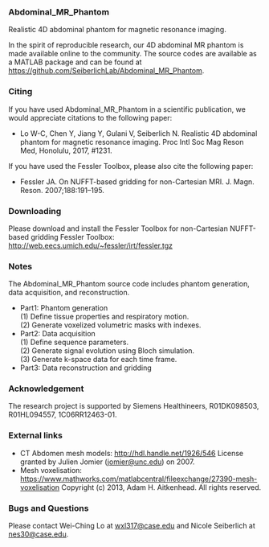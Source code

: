 ### Abdominal_MR_Phantom
Realistic 4D abdominal phantom for magnetic resonance imaging.

In the spirit of reproducible research, our 4D abdominal MR phantom is made available online to the community. The source codes are available as a MATLAB package and can be found at https://github.com/SeiberlichLab/Abdominal_MR_Phantom.

### Citing
If you have used Abdominal_MR_Phantom in a scientific publication, we would appreciate citations to the following paper:
- Lo W-C, Chen Y, Jiang Y, Gulani V, Seiberlich N. Realistic 4D abdominal phantom for magnetic resonance imaging. Proc Intl Soc Mag Reson Med, Honolulu, 2017, #1231.

If you have used the Fessler Toolbox, please also cite the following paper:
- Fessler JA. On NUFFT-based gridding for non-Cartesian MRI. J. Magn. Reson. 2007;188:191–195.

### Downloading
Please download and install the Fessler Toolbox for non-Cartesian NUFFT-based gridding
Fessler Toolbox: http://web.eecs.umich.edu/~fessler/irt/fessler.tgz

### Notes
The Abdominal_MR_Phantom source code includes phantom generation, data acquisition, and reconstruction.
- Part1: Phantom generation<br />
(1)	Define tissue properties and respiratory motion.<br />
(2)	Generate voxelized volumetric masks with indexes.<br />
- Part2: Data acquisition<br />
(1)	Define sequence parameters.<br />
(2)	Generate signal evolution using Bloch simulation.<br />
(3)	Generate k-space data for each time frame.<br />
- Part3: Data reconstruction and gridding

### Acknowledgement
The research project is supported by Siemens Healthineers, R01DK098503, R01HL094557, 1C06RR12463-01.

### External links
- CT Abdomen mesh models: http://hdl.handle.net/1926/546 License granted by Julien Jomier (jomier@unc.edu) on 2007.
- Mesh voxelisation: https://www.mathworks.com/matlabcentral/fileexchange/27390-mesh-voxelisation Copyright (c) 2013, Adam H. Aitkenhead. All rights reserved.

### Bugs and Questions
Please contact Wei-Ching Lo at wxl317@case.edu and Nicole Seiberlich at nes30@case.edu.
